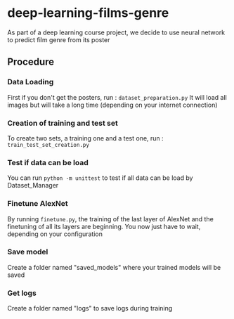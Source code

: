 # deep-learning-films-genre
As part of a deep learning course project, we decide to use neural network to predict film genre from its poster


## Procedure

### Data Loading
First if you don't get the posters, run : `dataset_preparation.py`
It will load all images but will take a long time (depending on your internet connection)

### Creation of training and test set
To create two sets, a training one and a test one, run : `train_test_set_creation.py`

### Test if data can be load
You can run `python -m unittest` to test if all data can be load by Dataset_Manager

### Finetune AlexNet
By running `finetune.py`, the training of the last layer of AlexNet and the finetuning of all its layers are beginning. You now just have to wait, depending on your configuration


### Save model
Create a folder named "saved_models" where your trained models will be saved

### Get logs
Create a folder named "logs" to save logs during training
